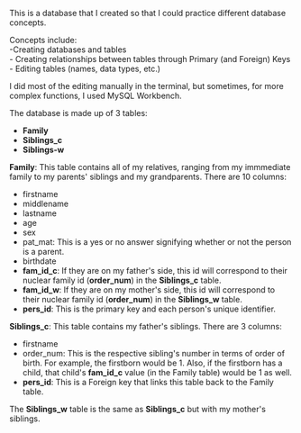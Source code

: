 This is a database that I created so that I could practice different database concepts.

Concepts include:  
		-Creating databases and tables  
		- Creating relationships between tables through Primary (and Foreign) Keys  
		- Editing tables (names, data types, etc.)  

I did most of the editing manually in the terminal, but sometimes, for more complex functions, I used MySQL Workbench.  

The database is made up of 3 tables:
* **Family**  
* **Siblings_c**  
* **Siblings-w**

**Family**: This table contains all of my relatives, ranging from my immmediate family to my parents' siblings and my grandparents.
There are 10 columns:
* firstname  
* middlename  
* lastname  
* age  
* sex  
* pat_mat: This is a yes or no answer signifying whether or not the person is a parent.  
* birthdate  
* **fam_id_c**: If they are on my father's side, this id will correspond to their nuclear family id (**order_num**) in the **Siblings_c** table.  
* **fam_id_w**: If they are on my mother's side, this id will correspond to their nuclear family id (**order_num**) in the **Siblings_w** table.  
* **pers_id**: This is the primary key and each person's unique identifier.  

**Siblings_c**: This table contains my father's siblings.
There are 3 columns:  
* firstname  
* order_num: This is the respective sibling's number in terms of order of birth. For example, the firstborn would be 1. Also, if the firstborn has a child, that child's **fam_id_c** value (in the Family table) would be 1 as well.
* **pers_id**: This is a Foreign key that links this table back to the Family table.

The **Siblings_w** table is the same as **Siblings_c** but with my mother's siblings.
